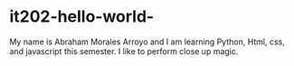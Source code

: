 # it202-hello-world-
My name is Abraham Morales Arroyo and I am learning Python, Html, css, and javascript this semester. I like to perform close up magic. 
